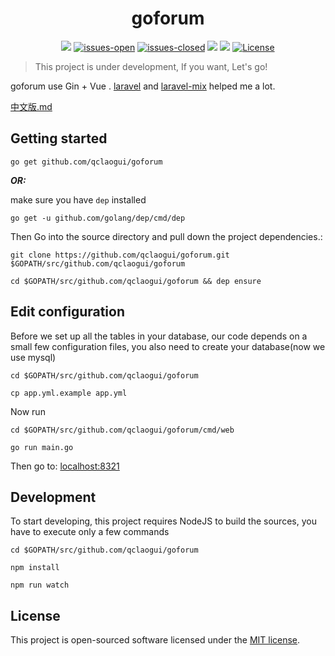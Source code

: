 <div align=center><h1>goforum</h1></div>

<p align="center">
<a href="https://travis-ci.org/qclaogui/goforum"><img src="https://travis-ci.org/qclaogui/goforum.svg?branch=master"></a>
<a href="https://github.com/qclaogui/goforum/issues?q=is%3Aopen+is%3Aissue"><img src="https://img.shields.io/github/issues/qclaogui/goforum.svg" alt="issues-open"></a>
<a href="https://github.com/qclaogui/goforum/issues?q=is%3Aissue+is%3Aclosed"><img src="https://img.shields.io/github/issues-closed-raw/qclaogui/goforum.svg" alt="issues-closed"></a>
<a href="https://goreportcard.com/report/github.com/qclaogui/goforum"><img src="https://goreportcard.com/badge/github.com/qclaogui/goforum?v=1" /></a>
<a href="https://godoc.org/github.com/qclaogui/goforum"><img src="https://godoc.org/github.com/qclaogui/goforum?status.svg"></a>
<a href="https://github.com/qclaogui/goforum/blob/master/LICENSE"><img src="https://img.shields.io/github/license/qclaogui/goforum.svg" alt="License"></a>
</p>


> This project is under development, If you want, Let's go!

goforum use Gin + Vue . [laravel](https://github.com/laravel/laravel) and [laravel-mix](https://github.com/JeffreyWay/laravel-mix) helped me a lot.


 [中文版.md](README_ZH.md)


 ## Getting started

   ```
   go get github.com/qclaogui/goforum
   ```

   ***OR:***

   make sure you have `dep` installed

   ```
   go get -u github.com/golang/dep/cmd/dep
   ```

   Then Go into the source directory and pull down the project dependencies.:

   ```
   git clone https://github.com/qclaogui/goforum.git $GOPATH/src/github.com/qclaogui/goforum

   cd $GOPATH/src/github.com/qclaogui/goforum && dep ensure
   ```

 ## Edit configuration

   Before we set up all the tables in your database, our code depends on a small few configuration files,
   you also need to create your database(now we use mysql)

   ```
   cd $GOPATH/src/github.com/qclaogui/goforum

   cp app.yml.example app.yml
   ```
   Now run

   ```
   cd $GOPATH/src/github.com/qclaogui/goforum/cmd/web

   go run main.go
   ```
   Then go to: [localhost:8321](http://localhost:8321)

 ## Development

 To start developing, this project requires NodeJS to build the sources,  you have to execute only a few commands

   ```
   cd $GOPATH/src/github.com/qclaogui/goforum

   npm install

   npm run watch
   ```

 ## License

 This project is open-sourced software licensed under the [MIT license](https://opensource.org/licenses/MIT).